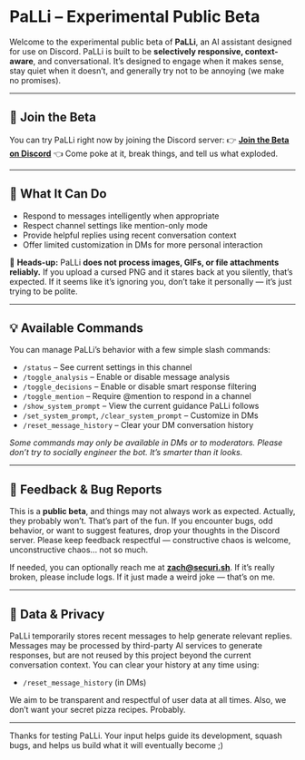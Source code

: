 # PaLLi – Experimental Public Beta

Welcome to the experimental public beta of **PaLLi**, an AI assistant designed for use on Discord.
PaLLi is built to be **selectively responsive, context-aware**, and conversational. It’s designed to engage when it makes sense, stay quiet when it doesn’t, and generally try not to be annoying (we make no promises).

---

## 🚀 Join the Beta
You can try PaLLi right now by joining the Discord server:
👉 **[Join the Beta on Discord](LINK_COMING_TODAY_06.05.2025)** 👈
Come poke at it, break things, and tell us what exploded.

---

## 🧠 What It Can Do
- Respond to messages intelligently when appropriate  
- Respect channel settings like mention-only mode  
- Provide helpful replies using recent conversation context  
- Offer limited customization in DMs for more personal interaction  

🛑 **Heads-up:** PaLLi **does not process images, GIFs, or file attachments reliably.** If you upload a cursed PNG and it stares back at you silently, that’s expected.
If it seems like it’s ignoring you, don’t take it personally — it’s just trying to be polite.

---

## 💡 Available Commands
You can manage PaLLi’s behavior with a few simple slash commands:

- `/status` – See current settings in this channel  
- `/toggle_analysis` – Enable or disable message analysis  
- `/toggle_decisions` – Enable or disable smart response filtering  
- `/toggle_mention` – Require @mention to respond in a channel  
- `/show_system_prompt` – View the current guidance PaLLi follows  
- `/set_system_prompt`, `/clear_system_prompt` – Customize in DMs  
- `/reset_message_history` – Clear your DM conversation history  

*Some commands may only be available in DMs or to moderators. Please don’t try to socially engineer the bot. It’s smarter than it looks.*

---

## 📣 Feedback & Bug Reports
This is a **public beta**, and things may not always work as expected. Actually, they probably won’t. That’s part of the fun.
If you encounter bugs, odd behavior, or want to suggest features, drop your thoughts in the Discord server. Please keep feedback respectful — constructive chaos is welcome, unconstructive chaos... not so much.

If needed, you can optionally reach me at **zach@securi.sh**. If it’s really broken, please include logs. If it just made a weird joke — that’s on me.

---

## 🔐 Data & Privacy
PaLLi temporarily stores recent messages to help generate relevant replies. Messages may be processed by third-party AI services to generate responses, but are not reused by this project beyond the current conversation context.
You can clear your history at any time using:

- `/reset_message_history` (in DMs)

We aim to be transparent and respectful of user data at all times. Also, we don’t want your secret pizza recipes. Probably.

---

Thanks for testing PaLLi. Your input helps guide its development, squash bugs, and helps us build what it will eventually become ;)
